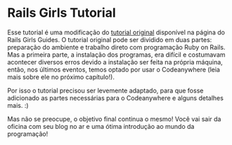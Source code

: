 # Rails Girls Tutorial

Esse tutorial é uma modificação do [tutorial original](http://guides.railsgirls.com/app) disponível na página do Rails Girls Guides.
O tutorial original pode ser dividido em duas partes: preparação do ambiente e trabalho direto com programação Ruby on Rails. Mas a primeira parte, a instalação dos programas, era difícil e costumavam acontecer diversos erros devido a instalação ser feita na própria máquina, então, nos últimos eventos, temos optado por usar o Codeanywhere (leia mais sobre ele no próximo capítulo!).

Por isso o tutorial precisou ser levemente adaptado, para que fosse adicionado as partes necessárias para o Codeanywhere e alguns detalhes mais. :)

Mas não se preocupe, o objetivo final continua o mesmo! Você vai sair da oficina com seu blog no ar e uma ótima introdução ao mundo da programação!
